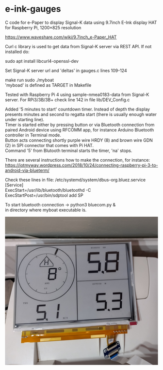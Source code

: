 # e-ink-gauges
C code for e-Paper to display Signal-K data using
9.7inch E-Ink display HAT for Raspberry Pi, 1200×825 resolution

https://www.waveshare.com/wiki/9.7inch_e-Paper_HAT

Curl c library is used to get data from Signal-K server via REST API. If not installed do:

sudo apt install libcurl4-openssl-dev

Set Signal-K server url and 'deltas' in gauges.c lines 109-124

make
run sudo ./myboat</br>
'myboad' is defined as TARGET in Makefile

Tested with Raspberry Pi 4 using sample-nmea0183-data from Signal-K server.
For RPi3/3B/3B+ check line 142 in file lib/DEV_Config.c 

Added '5 minutes to start' countdown timer.
Instead of depth the display presents minutes and second to regatta start (there is usually enough water under starting line).<br>
Timer is started either by pressing button or via Bluetooth connection from paired Android device using RFCOMM app, for instance Arduino Bluetooth controller in Terminal mode.<br>
Button acts connecting shortly purple wire HRDY (8) and brown wire GDN (2) in SPI connector that comes with Pi HAT. </br> Command '5'  from Blutooth terminal starts the timer, 'na' stops.
 
There are several instructions how to make the connection, for instance: <br>
https://iotmyway.wordpress.com/2018/10/24/connecting-raspberry-pi-3-to-android-via-blueterm/

Check these lines in file: 
/etc/systemd/system/dbus-org.bluez.service</br>
[Service]</br>
ExecStart=/usr/lib/bluetooth/bluetoothd -C</br>
ExecStartPost=/usr/bin/sdptool add SP

To start bluetooth connection -> python3 bluecom.py &</br>
in directory where myboat executable is.

![Alt text](/pic/rileygauges.jpg?raw=true "Gauges")
